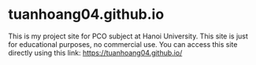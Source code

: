 # tuanhoang04.github.io
This is my project site for PCO subject at Hanoi University. This site is just for educational purposes, no commercial use.
You can access this site directly using this link: https://tuanhoang04.github.io/

